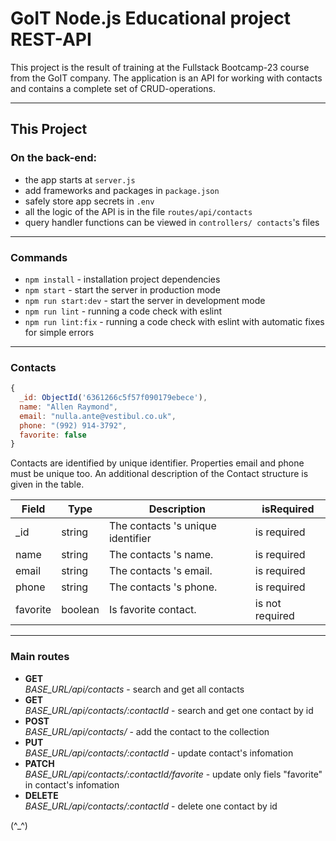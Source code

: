# GoIT Node.js Educational project REST-API

This project is the result of training at the Fullstack Bootcamp-23 course from the GoIT company. The application is an API for working with contacts and contains a complete set of CRUD-operations.

***
## This Project
### On the back-end:
+ the app starts at `server.js`
+ add frameworks and packages in `package.json`
+ safely store app secrets in `.env`
+ all the logic of the API is in the file `routes/api/contacts`
+ query handler functions can be viewed in  `controllers/ contacts`'s files
  

***
### Commands

- `npm install` - installation project dependencies
- `npm start` - start the server in production mode 
- `npm run start:dev` - start the server in development mode
- `npm run lint` - running a code check with eslint
- `npm run lint:fix` - running a code check with eslint with automatic fixes for simple errors

***
### Contacts

```javaScript
{
  _id: ObjectId('6361266c5f57f090179ebece'),
  name: "Allen Raymond",
  email: "nulla.ante@vestibul.co.uk",
  phone: "(992) 914-3792",
  favorite: false
}
```
Contacts are identified by unique identifier. Properties email and phone must be unique too. An additional description of the Contact structure is given in the table.


Field   |  Type  |   Description              | isRequired
--------|--------|----------------------------|------------
_id     |string  |The contacts 's unique identifier|is required
name    |string  |The contacts 's name.       |is required
email   |string  |The contacts 's email.      |is required
phone   |string  |The contacts 's phone.      |is required
favorite|boolean |Is favorite contact.        |is not required

***
### Main routes
+ **GET**    
  *BASE_URL/api/contacts* - search and get all contacts
+ **GET**   
  *BASE_URL/api/contacts/:contactId* - search and get one contact by id
+ **POST**   
    *BASE_URL/api/contacts/* - add the contact to the collection
+ **PUT**  
  *BASE_URL/api/contacts/:contactId* - update contact's infomation
+ **PATCH**     
  *BASE_URL/api/contacts/:contactId/favorite* - update only fiels "favorite" in contact's infomation
+ **DELETE**  
  *BASE_URL/api/contacts/:contactId* - delete one contact by id
  
 (^_^)  
